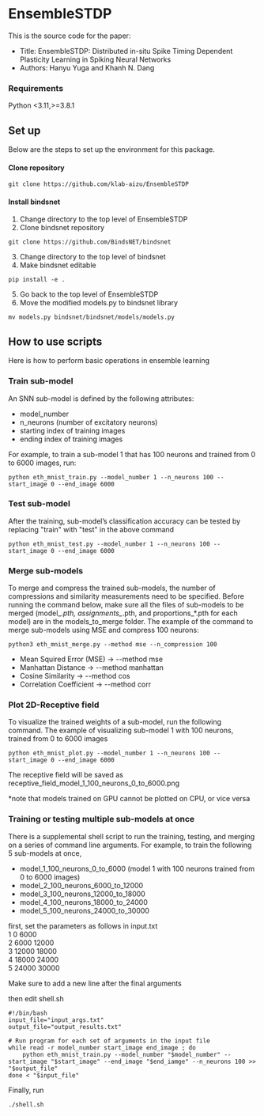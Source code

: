 # EnsembleSTDP
This is the source code for the paper:
- Title: EnsembleSTDP: Distributed in-situ Spike Timing Dependent Plasticity Learning in Spiking Neural Networks
- Authors: Hanyu Yuga and Khanh N. Dang



### Requirements
Python <3.11,>=3.8.1


## Set up
Below are the steps to set up the environment for this package.

#### Clone repository
```
git clone https://github.com/klab-aizu/EnsembleSTDP
```

#### Install bindsnet
1. Change directory to the top level of EnsembleSTDP
2. Clone bindsnet repository
```
git clone https://github.com/BindsNET/bindsnet
```
3. Change directory to the top level of bindsnet
4. Make bindsnet editable
```
pip install -e .
```
5. Go back to the top level of EnsembleSTDP
4. Move the modified models.py to bindsnet library
```
mv models.py bindsnet/bindsnet/models/models.py
```


## How to use scripts
Here is how to perform basic operations in ensemble learning
### Train sub-model
An SNN sub-model is defined by the following attributes:

* model_number
* n_neurons (number of excitatory neurons)
* starting index of training images
* ending index of training images

For example, to train a sub-model 1 that has 100 neurons and trained from 0 to 6000 images, run:
```
python eth_mnist_train.py --model_number 1 --n_neurons 100 --start_image 0 --end_image 6000
```

### Test sub-model
After the training, sub-model’s classification accuracy can be tested by replacing "train" with "test" in the above command
```
python eth_mnist_test.py --model_number 1 --n_neurons 100 --start_image 0 --end_image 6000
```

### Merge sub-models
To merge and compress the trained sub-models, the number of compressions and similarity measurements need to be specified. Before running the command below, make sure all the files of sub-models to be merged (model_*.pth, assignments_*.pth, and proportions_*.pth for each model) are in the models_to_merge folder. The example of the command to merge sub-models using MSE and compress 100 neurons:
```
python3 eth_mnist_merge.py --method mse --n_compression 100
```
* Mean Squired Error (MSE) -> --method mse
* Manhattan Distance -> --method manhattan
* Cosine Similarity -> --method cos
* Correlation Coefficient -> --method corr

### Plot 2D-Receptive field
To visualize the trained weights of a sub-model, run the following command.
The example of visualizing sub-model 1 with 100 neurons, trained from 0 to 6000 images
```
python eth_mnist_plot.py --model_number 1 --n_neurons 100 --start_image 0 --end_image 6000
```
The receptive field will be saved as receptive_field_model_1_100_neurons_0_to_6000.png

\*note that models trained on GPU cannot be plotted on CPU, or vice versa


### Training or testing multiple sub-models at once
There is a supplemental shell script to run the training, testing, and merging on a series of command line arguments. For example, to train the following 5 sub-models at once,
* model_1_100_neurons_0_to_6000 (model 1 with 100 neurons trained from 0 to 6000 images)
* model_2_100_neurons_6000_to_12000
* model_3_100_neurons_12000_to_18000
* model_4_100_neurons_18000_to_24000
* model_5_100_neurons_24000_to_30000

first, set the parameters as follows in input.txt<br>
1 0 6000<br>
2 6000 12000<br>
3 12000 18000<br>
4 18000 24000<br>
5 24000 30000<br>

Make sure to add a new line after the final arguments

then edit shell.sh
```
#!/bin/bash
input_file="input_args.txt"
output_file="output_results.txt"

# Run program for each set of arguments in the input file
while read -r model_number start_image end_image ; do
    python eth_mnist_train.py --model_number "$model_number" --start_image "$start_image" --end_image "$end_iamge" --n_neurons 100 >> "$output_file"
done < "$input_file"
```
Finally, run
```
./shell.sh
```




